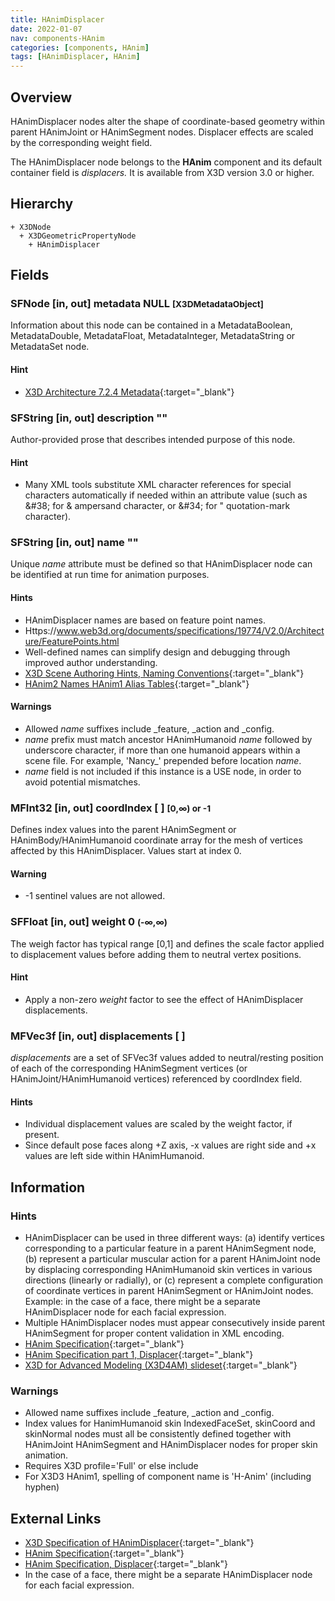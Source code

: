 ```yaml
---
title: HAnimDisplacer
date: 2022-01-07
nav: components-HAnim
categories: [components, HAnim]
tags: [HAnimDisplacer, HAnim]
---
```

<style>
.post h3 {
  word-spacing: 0.2em;
}
</style>

## Overview

HAnimDisplacer nodes alter the shape of coordinate-based geometry within parent HAnimJoint or HAnimSegment nodes. Displacer effects are scaled by the corresponding weight field.

The HAnimDisplacer node belongs to the **HAnim** component and its default container field is *displacers.* It is available from X3D version 3.0 or higher.

## Hierarchy

```
+ X3DNode
  + X3DGeometricPropertyNode
    + HAnimDisplacer
```

## Fields

### SFNode [in, out] **metadata** NULL <small>[X3DMetadataObject]</small>

Information about this node can be contained in a MetadataBoolean, MetadataDouble, MetadataFloat, MetadataInteger, MetadataString or MetadataSet node.

#### Hint

- [X3D Architecture 7.2.4 Metadata](https://www.web3d.org/specifications/X3Dv4Draft/ISO-IEC19775-1v4-CD1/Part01/components/core.html#Metadata){:target="_blank"}

### SFString [in, out] **description** ""

Author-provided prose that describes intended purpose of this node.

#### Hint

- Many XML tools substitute XML character references for special characters automatically if needed within an attribute value (such as &amp;#38; for &amp; ampersand character, or &amp;#34; for " quotation-mark character).

### SFString [in, out] **name** ""

Unique *name* attribute must be defined so that HAnimDisplacer node can be identified at run time for animation purposes.

#### Hints

- HAnimDisplacer names are based on feature point names.
- Https://www.web3d.org/documents/specifications/19774/V2.0/Architecture/FeaturePoints.html
- Well-defined names can simplify design and debugging through improved author understanding.
- [X3D Scene Authoring Hints, Naming Conventions](https://www.web3d.org/x3d/content/examples/X3dSceneAuthoringHints.html#NamingConventions){:target="_blank"}
- [HAnim2 Names HAnim1 Alias Tables](https://www.web3d.org/x3d/content/examples/HumanoidAnimation/HAnim2NameHAnim1AliasTables.txt){:target="_blank"}

#### Warnings

- Allowed *name* suffixes include _feature, _action and _config.
- *name* prefix must match ancestor HAnimHumanoid *name* followed by underscore character, if more than one humanoid appears within a scene file. For example, 'Nancy_' prepended before location *name*.
- *name* field is not included if this instance is a USE node, in order to avoid potential mismatches.

### MFInt32 [in, out] **coordIndex** [ ] <small>[0,∞) or -1</small>

Defines index values into the parent HAnimSegment or HAnimBody/HAnimHumanoid coordinate array for the mesh of vertices affected by this HAnimDisplacer. Values start at index 0.

#### Warning

- -1 sentinel values are not allowed.

### SFFloat [in, out] **weight** 0 <small>(-∞,∞)</small>

The weigh factor has typical range [0,1] and defines the scale factor applied to displacement values before adding them to neutral vertex positions.

#### Hint

- Apply a non-zero *weight* factor to see the effect of HAnimDisplacer displacements.

### MFVec3f [in, out] **displacements** [ ]

*displacements* are a set of SFVec3f values added to neutral/resting position of each of the corresponding HAnimSegment vertices (or HAnimJoint/HAnimHumanoid vertices) referenced by coordIndex field.

#### Hints

- Individual displacement values are scaled by the weight factor, if present.
- Since default pose faces along +Z axis, -x values are right side and +x values are left side within HAnimHumanoid.

## Information

### Hints

- HAnimDisplacer can be used in three different ways: (a) identify vertices corresponding to a particular feature in a parent HAnimSegment node, (b) represent a particular muscular action for a parent HAnimJoint node by displacing corresponding HAnimHumanoid skin vertices in various directions (linearly or radially), or (c) represent a complete configuration of coordinate vertices in parent HAnimSegment or HAnimJoint nodes. Example: in the case of a face, there might be a separate HAnimDisplacer node for each facial expression.
- Multiple HAnimDisplacer nodes must appear consecutively inside parent HAnimSegment for proper content validation in XML encoding.
- [HAnim Specification](https://www.web3d.org/documents/specifications/19774/V2.0){:target="_blank"}
- [HAnim Specification part 1, Displacer](https://www.web3d.org/documents/specifications/19774/V2.0/Architecture/ObjectInterfaces.html#Displacer){:target="_blank"}
- [X3D for Advanced Modeling (X3D4AM) slideset](https://x3dgraphics.com/slidesets/X3dForAdvancedModeling/HumanoidAnimation.pdf){:target="_blank"}

### Warnings

- Allowed name suffixes include _feature, _action and _config.
- Index values for HanimHumanoid skin IndexedFaceSet, skinCoord and skinNormal nodes must all be consistently defined together with HAnimJoint HAnimSegment and HAnimDisplacer nodes for proper skin animation.
- Requires X3D profile='Full' or else include <component name='HAnim' level='1'/>
- For X3D3 HAnim1, spelling of component name is 'H-Anim' (including hyphen)

## External Links

- [X3D Specification of HAnimDisplacer](https://www.web3d.org/documents/specifications/19775-1/V4.0/Part01/components/hanim.html#HAnimDisplacer){:target="_blank"}
- [HAnim Specification](https://www.web3d.org/documents/specifications/19774-1/V2.0/HAnim/HAnimArchitecture.html){:target="_blank"}
- [HAnim Specification, Displacer](https://www.web3d.org/documents/specifications/19774-1/V2.0/HAnim/ObjectInterfaces.html#Displacer){:target="_blank"}
- In the case of a face, there might be a separate HAnimDisplacer node for each facial expression.
